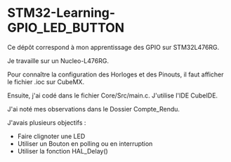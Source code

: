 # STM32-Learning-GPIO_LED_BUTTON
Ce dépôt correspond à mon apprentissage des GPIO sur STM32L476RG.

Je travaille sur un Nucleo-L476RG.

Pour connaître la configuration des Horloges et des Pinouts, il faut afficher le fichier .ioc sur CubeMX.

Ensuite, j'ai codé dans le fichier Core/Src/main.c. J'utilise l'IDE CubeIDE.

J'ai noté mes observations dans le Dossier Compte_Rendu.

J'avais plusieurs objectifs :
- Faire clignoter une LED
- Utiliser un Bouton en polling ou en interruption
- Utiliser la fonction HAL_Delay()
